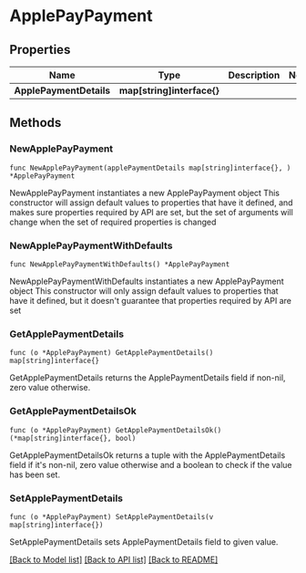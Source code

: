 # ApplePayPayment

## Properties

Name | Type | Description | Notes
------------ | ------------- | ------------- | -------------
**ApplePaymentDetails** | **map[string]interface{}** |  | 

## Methods

### NewApplePayPayment

`func NewApplePayPayment(applePaymentDetails map[string]interface{}, ) *ApplePayPayment`

NewApplePayPayment instantiates a new ApplePayPayment object
This constructor will assign default values to properties that have it defined,
and makes sure properties required by API are set, but the set of arguments
will change when the set of required properties is changed

### NewApplePayPaymentWithDefaults

`func NewApplePayPaymentWithDefaults() *ApplePayPayment`

NewApplePayPaymentWithDefaults instantiates a new ApplePayPayment object
This constructor will only assign default values to properties that have it defined,
but it doesn't guarantee that properties required by API are set

### GetApplePaymentDetails

`func (o *ApplePayPayment) GetApplePaymentDetails() map[string]interface{}`

GetApplePaymentDetails returns the ApplePaymentDetails field if non-nil, zero value otherwise.

### GetApplePaymentDetailsOk

`func (o *ApplePayPayment) GetApplePaymentDetailsOk() (*map[string]interface{}, bool)`

GetApplePaymentDetailsOk returns a tuple with the ApplePaymentDetails field if it's non-nil, zero value otherwise
and a boolean to check if the value has been set.

### SetApplePaymentDetails

`func (o *ApplePayPayment) SetApplePaymentDetails(v map[string]interface{})`

SetApplePaymentDetails sets ApplePaymentDetails field to given value.



[[Back to Model list]](../README.md#documentation-for-models) [[Back to API list]](../README.md#documentation-for-api-endpoints) [[Back to README]](../README.md)


